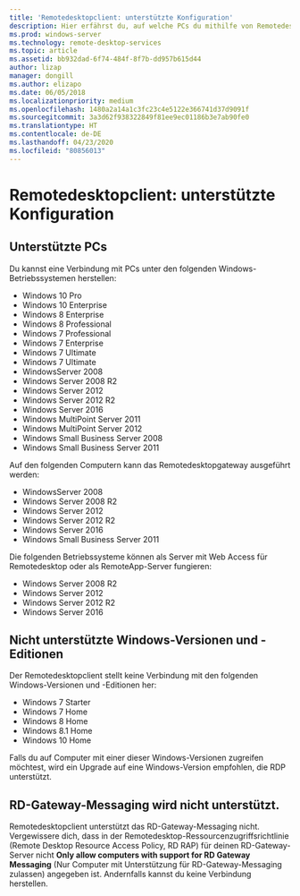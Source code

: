 ```yaml
---
title: 'Remotedesktopclient: unterstützte Konfiguration'
description: Hier erfährst du, auf welche PCs du mithilfe von Remotedesktopclients zugreifen kannst.
ms.prod: windows-server
ms.technology: remote-desktop-services
ms.topic: article
ms.assetid: bb932dad-6f74-484f-8f7b-dd957b615d44
author: lizap
manager: dongill
ms.author: elizapo
ms.date: 06/05/2018
ms.localizationpriority: medium
ms.openlocfilehash: 1480a2a14a1c3fc23c4e5122e366741d37d9091f
ms.sourcegitcommit: 3a3d62f938322849f81ee9ec01186b3e7ab90fe0
ms.translationtype: HT
ms.contentlocale: de-DE
ms.lasthandoff: 04/23/2020
ms.locfileid: "80856013"
---
```

# <a name="remote-desktop-client---supported-configuration"></a>Remotedesktopclient: unterstützte Konfiguration

## <a name="supported-pcs"></a>Unterstützte PCs
Du kannst eine Verbindung mit PCs unter den folgenden Windows-Betriebssystemen herstellen:
- Windows 10 Pro
- Windows 10 Enterprise
- Windows 8 Enterprise
- Windows 8 Professional
- Windows 7 Professional
- Windows 7 Enterprise
- Windows 7 Ultimate
- Windows 7 Ultimate
- WindowsServer 2008
- Windows Server 2008 R2
- Windows Server 2012
- Windows Server 2012 R2
- Windows Server 2016
- Windows MultiPoint Server 2011
- Windows MultiPoint Server 2012
- Windows Small Business Server 2008
- Windows Small Business Server 2011

Auf den folgenden Computern kann das Remotedesktopgateway ausgeführt werden:

- WindowsServer 2008
- Windows Server 2008 R2
- Windows Server 2012
- Windows Server 2012 R2
- Windows Server 2016
- Windows Small Business Server 2011

Die folgenden Betriebssysteme können als Server mit Web Access für Remotedesktop oder als RemoteApp-Server fungieren:
- Windows Server 2008 R2
- Windows Server 2012
- Windows Server 2012 R2
- Windows Server 2016

## <a name="unsupported-windows-versions-and-editions"></a>Nicht unterstützte Windows-Versionen und -Editionen

Der Remotedesktopclient stellt keine Verbindung mit den folgenden Windows-Versionen und -Editionen her:

- Windows 7 Starter
- Windows 7 Home
- Windows 8 Home
- Windows 8.1 Home
- Windows 10 Home

Falls du auf Computer mit einer dieser Windows-Versionen zugreifen möchtest, wird ein Upgrade auf eine Windows-Version empfohlen, die RDP unterstützt.

## <a name="rd-gateway-messaging-is-not-supported"></a>RD-Gateway-Messaging wird nicht unterstützt.
Remotedesktopclient unterstützt das RD-Gateway-Messaging nicht. Vergewissere dich, dass in der Remotedesktop-Ressourcenzugriffsrichtlinie (Remote Desktop Resource Access Policy, RD RAP) für deinen RD-Gateway-Server nicht **Only allow computers with support for RD Gateway Messaging** (Nur Computer mit Unterstützung für RD-Gateway-Messaging zulassen) angegeben ist. Andernfalls kannst du keine Verbindung herstellen.